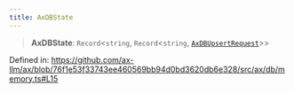 ```yaml
---
title: AxDBState
---
```


> **AxDBState**: `Record`\<`string`, `Record`\<`string`, [`AxDBUpsertRequest`](/api/#03-apidocs/typealiasaxdbupsertrequest)\>\>

Defined in: https://github.com/ax-llm/ax/blob/76f1e53f33743ee460569bb94d0bd3620db6e328/src/ax/db/memory.ts#L15
